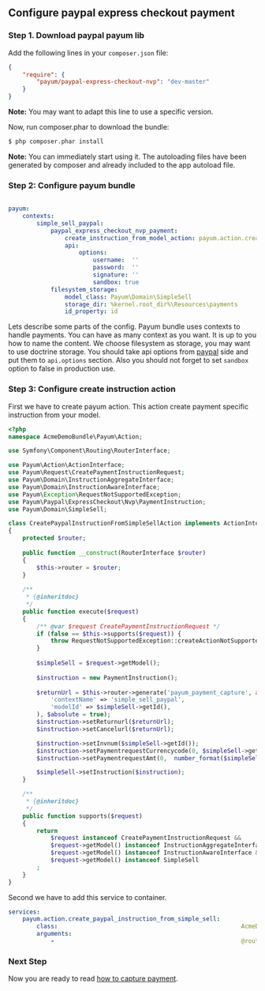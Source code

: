 ## Configure paypal express checkout payment

### Step 1. Download paypal payum lib

Add the following lines in your `composer.json` file:

```json
{
    "require": {
        "payum/paypal-express-checkout-nvp": "dev-master"
    }
}
```

**Note:** You may want to adapt this line to use a specific version.

Now, run composer.phar to download the bundle:

```bash
$ php composer.phar install
```

**Note:** You can immediately start using it. The autoloading files have been generated by composer and already included to the app autoload file.

### Step 2: Configure payum bundle

```yaml

payum:
    contexts:
        simple_sell_paypal:
            paypal_express_checkout_nvp_payment:
                create_instruction_from_model_action: payum.action.create_paypal_instruction_from_simple_sell
                api:
                    options:
                        username:  ''
                        password:  ''
                        signature: ''
                        sandbox: true
            filesystem_storage:
                model_class: Payum\Domain\SimpleSell
                storage_dir: %kernel.root_dir%\Resources\payments
                id_property: id
```

Lets describe some parts of the config. 
Payum bundle uses contexts to handle payments. 
You can have as many context as you want.
It is up to you how to name the content. 
We choose filesystem as storage, you may want to use doctrine storage.
You should take api options from [paypal](https://developer.paypal.com/) side and put them to `api.options` section. 
Also you should not forget to set `sandbox` option to false in production use. 

### Step 3: Configure create instruction action

First we have to create payum action. This action create payment specific instruction from your model. 

```php
<?php
namespace AcmeDemoBundle\Payum\Action;

use Symfony\Component\Routing\RouterInterface;

use Payum\Action\ActionInterface;
use Payum\Request\CreatePaymentInstructionRequest;
use Payum\Domain\InstructionAggregateInterface;
use Payum\Domain\InstructionAwareInterface;
use Payum\Exception\RequestNotSupportedException;
use Payum\Paypal\ExpressCheckout\Nvp\PaymentInstruction;
use Payum\Domain\SimpleSell;

class CreatePaypalInstructionFromSimpleSellAction implements ActionInterface 
{
    protected $router;
    
    public function __construct(RouterInterface $router)
    {
        $this->router = $router;
    }
    
    /**
     * {@inheritdoc}
     */
    public function execute($request)
    {
        /** @var $request CreatePaymentInstructionRequest */
        if (false == $this->supports($request)) {
            throw RequestNotSupportedException::createActionNotSupported($this, $request);
        }
        
        $simpleSell = $request->getModel();
        
        $instruction = new PaymentInstruction();
        
        $returnUrl = $this->router->generate('payum_payment_capture', array(
            'contextName' => 'simple_sell_paypal',
            'modelId' => $simpleSell->getId(),
        ), $absolute = true);
        $instruction->setReturnurl($returnUrl);
        $instruction->setCancelurl($returnUrl);

        $instruction->setInvnum($simpleSell->getId());
        $instruction->setPaymentrequestCurrencycode(0, $simpleSell->getCurrency());
        $instruction->setPaymentrequestAmt(0,  number_format($simpleSell->getPrice())));

        $simpleSell->setInstruction($instruction);
    }

    /**
     * {@inheritdoc}
     */
    public function supports($request)
    {
        return
            $request instanceof CreatePaymentInstructionRequest &&
            $request->getModel() instanceof InstructionAggregateInterface &&
            $request->getModel() instanceof InstructionAwareInterface &&
            $request->getModel() instanceof SimpleSell
        ;
    }
}
```

Second we have to add this service to container.

```yaml
services:
    payum.action.create_paypal_instruction_from_simple_sell:
        class:                                                    AcmeDemoBundle\Payum\Action\CreatePaypalInstructionFromSimpleSellAction
        arguments:
            -                                                     @router
```

### Next Step

Now you are ready to read [how to capture payment](capture_payment.md).